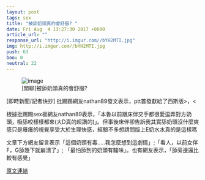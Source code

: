 ```yaml
---
layout: post
tags: sex
title: "被舔奶頭真的會舒服? "
date: Fri Aug  4 13:27:30 2017 +0800
article_url: ""
response_url: "http://i.imgur.com//bYH2MTI.jpg"
img: http://i.imgur.com//bYH2MTI.jpg
push: 63
boo: 0
neutral: 22
---
```


<figure>
<img src="http://i.imgur.com//bYH2MTI.jpg" alt="image">
<figcaption>
[閒聊]被舔奶頭真的會舒服? 
</figcaption>
</figure>



[即時新聞/記者快抄] 批踢踢網友nathan89發文表示，ptt首發獻給了西斯版>，<

根據批踢踢sex板網友nathan89表示，「本魯以前跟床伴交手都很愛逗弄對方奶頭，吸舔咬樣樣都來(大D真的超讚的)」。但事後床伴卻告訴我其實舔奶頭沒什麼爽感只是癢癢的視覺享受大於生理快感，經驗不多想請問版上E奶水水真的是這樣嗎

文章下方網友留言表示「這個奶頭有毒.....我怎麼想到這劇情」;「看人，以前女伴F，G舔幾下就崩潰了」; 「最怕舔到的奶頭有騷味」。也有網友表示，「舔旁邊還比較有感覺」

<a href = "https://www.ptt.cc/bbs/sex/M.1501824452.A.438.html">原文連結</a>

